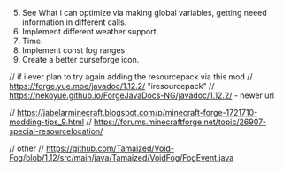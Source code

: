 5. See What i can optimize via making global variables, getting neeed information in different calls.
8. Implement different weather support.
9. Time. 
10. Implement const fog ranges
11. Create a better curseforge icon.

// if i ever plan to try again adding the resourcepack via this mod 
// https://forge.yue.moe/javadoc/1.12.2/ "iresourcepack"
// https://nekoyue.github.io/ForgeJavaDocs-NG/javadoc/1.12.2/ - newer url

// https://jabelarminecraft.blogspot.com/p/minecraft-forge-1721710-modding-tips_9.html
// https://forums.minecraftforge.net/topic/26907-special-resourcelocation/

// other
// https://github.com/Tamaized/Void-Fog/blob/1.12/src/main/java/Tamaized/VoidFog/FogEvent.java